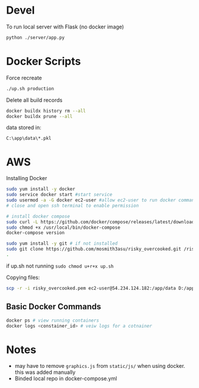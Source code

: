 # Devel
To run local server with Flask (no docker image)
```bash
python ./server/app.py
```


# Docker Scripts

Force recreate
```bash
./up.sh production
```
Delete all build records
```bash
docker buildx history rm --all
docker buildx prune --all
```
data stored in:
```
C:\app\data\*.pkl
```

# AWS
Installing Docker
```bash
sudo yum install -y docker
sudo service docker start #start service
sudo usermod -a -G docker ec2-user #allow ec2-user to run docker commands without sudo
# close and open ssh terminal to enable permission

# install docker compose
sudo curl -L https://github.com/docker/compose/releases/latest/download/docker-compose-$(uname -s)-$(uname -m) -o /usr/local/bin/docker-compose
sudo chmod +x /usr/local/bin/docker-compose
docker-compose version
```
```bash
sudo yum install -y git # if not installed
sudo git clone https://github.com/mosmith3asu/risky_overcooked.git /risky_overcooked
.
```
if up.sh not running `sudo chmod u+r+x up.sh`

Copying files:
```bash
scp -r -i risky_overcooked.pem ec2-user@54.234.124.182:/app/data D:/app/

```

## Basic Docker Commands
```bash
docker ps # view running containers
docker logs <constainer_id> # veiw logs for a cotnainer
``` 
# Notes
- may have to remove `graphics.js` from `static/js/` when using docker. this was added manually
- Binded local repo in docker-compose.yml